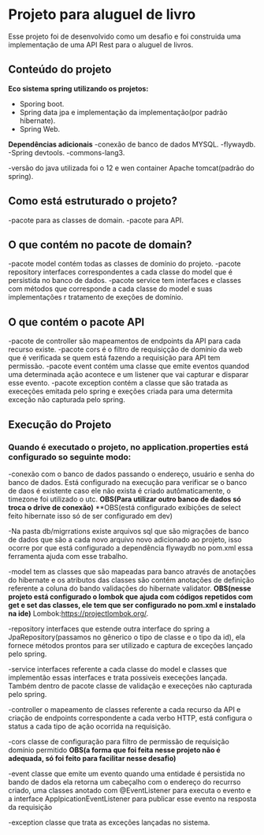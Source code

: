 # Projeto para aluguel de livro
Esse projeto foi de desenvolvido como um desafio e foi construida uma implementação de uma API Rest para o aluguel de livros.

## Conteúdo do projeto

**Eco sistema spring utilizando os projetos:**
- Sporing boot.
- Spring data jpa e implementação da implementação(por padrão hibernate).
- Spring Web.

**Dependências adicionais**
-conexão de banco de dados MYSQL.
-flywaydb.
-Spring devtools.
-commons-lang3.

-versão do java utilizada foi o 12 e wen container Apache tomcat(padrão do spring).

## Como está estruturado o projeto?
-pacote para as classes de domain.
-pacote para API.

## O que contém no pacote de domain?
-pacote model contém todas as classes de domínio do projeto.
-pacote repository interfaces correspondentes a cada classe do model que é persistida no banco de dados.
-pacote service tem interfaces e classes com métodos que corresponde a cada classe do model e suas implementações r tratamento de exeções de domínio.

## O que contém o pacote API
-pacote de controller são mapeamentos de endpoints da API para cada recurso existe.
-pacote cors é o filtro de  requisiçção de domínio da web que é verificada se quem está fazendo a requisição para API tem permissão.
-pacote event contém uma classe que emite eventos quandod uma determinada ação acontece e um listener que vai capturar e disparar esse evento.
-pacote exception contém a classe que são tratada as execeções emitada pelo spring e exeções criada para uma determita exceção não capturada pelo spring.

## Execução do Projeto
### Quando é executado o projeto, no application.properties está configurado so seguinte modo:
-conexão com o banco de dados passando o endereço, usuário e senha do banco de dados. Está configurado na execução para verificar se o banco de daos é existente caso ele 
não exista é criado autômaticamente, o timezone foi utilizado o utc. 
**OBS(Para utilizar outro banco de dados só troca o drive de conexão)**
**OBS(está configurado exibições de select feito hibernate isso só de ser configurado em dev)

-Na pasta db/migrrations existe arquivos sql que são migrações de banco de dados que são a cada novo arquivo novo adicionado ao projeto, isso ocorre por que está configurado a 
dependência flywaydb no pom.xml essa ferramenta ajuda com esse trabalho.

-model tem as classes que são mapeadas para banco através de anotações do hibernate e os atributos das classes são contém anotações de definição referente a coluna do bando
validações do hibernate validator.
**OBS(nesse projeto está configurado o lombok que ajuda com códigos repetidos com get e set das classes, ele tem que ser configurado no pom.xml e instalado na ide)**
Lombok:<https://projectlombok.org/>.

-repository interfaces que estende outra interface do spring a JpaRepository(passamos no gênerico o tipo de classe e o tipo da id), ela fornece métodos prontos para ser 
utilizado e captura de exceções lançado pelo spring.

-service interfaces referente a cada classe do model e classes que implementão essas interfaces e trata possiveis execeções lançada. Também dentro de pacote classe de validação
e execeções não capturada pelo spring.

-controller o mapeamento de classes referente a cada recurso da API e criação de endpoints correspondente a cada verbo HTTP, está configura o status a cada tipo de ação ocorrida
na requisição.

-cors classe de configuração para filtro de permissão de requisição domínio permitido **OBS(a forma que foi feita nesse projeto não é adequada, só foi feito para facilitar nesse desafio)**

-event classe que emite um evento quando uma entidade é persistida no bando de dados ela retorna um cabeçalho com o endereço do recurrso criado, uma classes anotado com 
@EventListener para executa o evento e a interface ApplpicationEventListener para publicar esse evento na resposta da requisição

-exception classe que trata as exceções lançadas no sistema.

